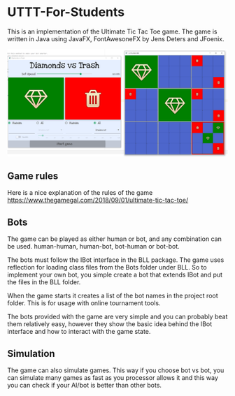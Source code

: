 # UTTT-For-Students
This is an implementation of the Ultimate Tic Tac Toe game. The game is written in Java using JavaFX, FontAwesoneFX by Jens Deters and JFoenix.

![Screenshot of gameplay](/UTTT%20game%20screenshot.png)

## Game rules
Here is a nice explanation of the rules of the game https://www.thegamegal.com/2018/09/01/ultimate-tic-tac-toe/

## Bots
The game can be played as either human or bot, and any combination can be used. human-human, human-bot, bot-human or bot-bot.

The bots must follow the IBot interface in the BLL package. The game uses reflection for loading class files from the Bots folder under BLL. So to implement your own bot, you simple create a bot that extends IBot and put the files in the BLL folder.

When the game starts it creates a list of the bot names in the project root folder. This is for usage with online tournament tools.

The bots provided with the game are very simple and you can probably beat them relatively easy, however they show the basic idea behind the IBot interface and how to interact with the game state. 

## Simulation
The game can also simulate games. This way if you choose bot vs bot, you can simulate many games as fast as you processor allows it and this way you can check if your AI/bot is better than other bots.
